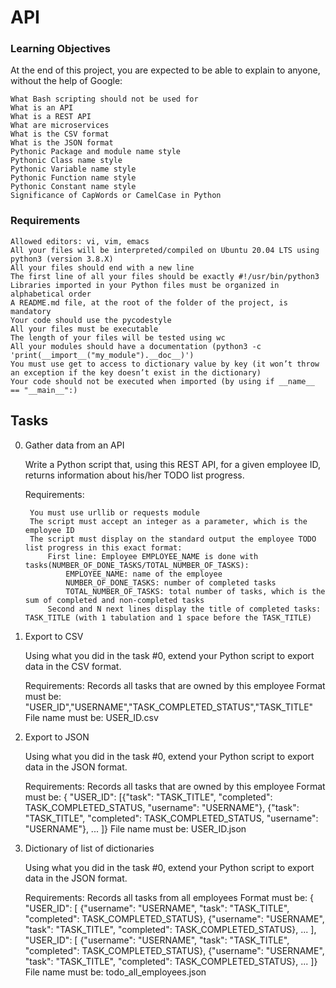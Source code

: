 # API

### Learning Objectives

At the end of this project, you are expected to be able to explain to anyone, without the help of Google:

    What Bash scripting should not be used for
    What is an API
    What is a REST API
    What are microservices
    What is the CSV format
    What is the JSON format
    Pythonic Package and module name style
    Pythonic Class name style
    Pythonic Variable name style
    Pythonic Function name style
    Pythonic Constant name style
    Significance of CapWords or CamelCase in Python

### Requirements

    Allowed editors: vi, vim, emacs
    All your files will be interpreted/compiled on Ubuntu 20.04 LTS using python3 (version 3.8.X)
    All your files should end with a new line
    The first line of all your files should be exactly #!/usr/bin/python3
    Libraries imported in your Python files must be organized in alphabetical order
    A README.md file, at the root of the folder of the project, is mandatory
    Your code should use the pycodestyle
    All your files must be executable
    The length of your files will be tested using wc
    All your modules should have a documentation (python3 -c 'print(__import__("my_module").__doc__)')
    You must use get to access to dictionary value by key (it won’t throw an exception if the key doesn’t exist in the dictionary)
    Your code should not be executed when imported (by using if __name__ == "__main__":)

## Tasks

0. Gather data from an API

    Write a Python script that, using this REST API, for a given employee ID, returns information about his/her TODO list progress.

    Requirements:

        You must use urllib or requests module
        The script must accept an integer as a parameter, which is the employee ID
        The script must display on the standard output the employee TODO list progress in this exact format:
            First line: Employee EMPLOYEE_NAME is done with tasks(NUMBER_OF_DONE_TASKS/TOTAL_NUMBER_OF_TASKS):
                EMPLOYEE_NAME: name of the employee
                NUMBER_OF_DONE_TASKS: number of completed tasks
                TOTAL_NUMBER_OF_TASKS: total number of tasks, which is the sum of completed and non-completed tasks
            Second and N next lines display the title of completed tasks: TASK_TITLE (with 1 tabulation and 1 space before the TASK_TITLE)

1. Export to CSV

    Using what you did in the task #0, extend your Python script to export data in the CSV format.

    Requirements:
        Records all tasks that are owned by this employee
        Format must be: "USER_ID","USERNAME","TASK_COMPLETED_STATUS","TASK_TITLE"
        File name must be: USER_ID.csv

2. Export to JSON

    Using what you did in the task #0, extend your Python script to export data in the JSON format.

    Requirements:
        Records all tasks that are owned by this employee
        Format must be: { "USER_ID": [{"task": "TASK_TITLE", "completed": TASK_COMPLETED_STATUS, "username": "USERNAME"}, {"task": "TASK_TITLE", "completed": TASK_COMPLETED_STATUS, "username": "USERNAME"}, ... ]}
        File name must be: USER_ID.json

3. Dictionary of list of dictionaries

    Using what you did in the task #0, extend your Python script to export data in the JSON format.

    Requirements:
        Records all tasks from all employees
        Format must be: { "USER_ID": [ {"username": "USERNAME", "task": "TASK_TITLE", "completed": TASK_COMPLETED_STATUS}, {"username": "USERNAME", "task": "TASK_TITLE", "completed": TASK_COMPLETED_STATUS}, ... ], "USER_ID": [ {"username": "USERNAME", "task": "TASK_TITLE", "completed": TASK_COMPLETED_STATUS}, {"username": "USERNAME", "task": "TASK_TITLE", "completed": TASK_COMPLETED_STATUS}, ... ]}
        File name must be: todo_all_employees.json
